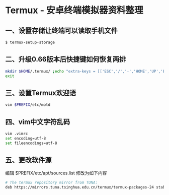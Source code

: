 # Termux - 安卓终端模拟器资料整理

## 一、设置存储让终端可以读取手机文件

```bash
$ termux-setup-storage
```

## 二、升级0.66版本后快捷键如何恢复两排

```bash
mkdir $HOME/.termux/ ;echo "extra-keys = [['ESC','/','-','HOME','UP','END','PGUP'],['TAB','CTRL','ALT','LEFT','DOWN','RIGHT','PGDN']]" >> $HOME/.termux/termux.properties
exit
```

## 三、设置Termux欢迎语

```bash
vim $PREFIX/etc/motd
```

## 四、vim中文字符乱码

```bash
vim .vimrc
set encoding=utf-8
set fileencodings=utf-8
```

## 五、更改软件源

编辑 $PREFIX/etc/apt/sources.list 修改为如下内容

```bash
# The termux repository mirror from TUNA:
deb https://mirrors.tuna.tsinghua.edu.cn/termux/termux-packages-24 stable main
```
